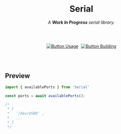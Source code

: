 
<div align = center>

# Serial

*A **Work In Progress** serial library.*

<br>
<br>

[![Button Usage]][Usage]  
[![Button Building]][Building]

</div>

<br>
<br>

## Preview

```JavaScript
import { availablePorts } from 'Serial'

const ports = await availablePorts();

/*
 * [
 *   '/dev/USB0' ,
 *   ...
 * ]
 */
```

<br>


<!----------------------------------------------------------------------------->

[Building]: Documentation/Building.md
[Usage]: Documentation/Usage.md


<!---------------------------------[ Buttons ]--------------------------------->

[Button Building]: https://img.shields.io/badge/Building-179C7D?style=for-the-badge&logoColor=white&logo=curseforge
[Button Usage]: https://img.shields.io/badge/Usage-00ACC1?style=for-the-badge&logoColor=white&logo=GitBook
